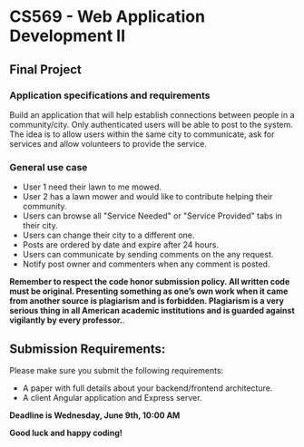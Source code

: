 # CS569 - Web Application Development II
## Final Project 
### Application specifications and requirements
Build an application that will help establish connections between people in a community/city. Only authenticated users will be able to post to the system. The idea is to allow users within the same city to communicate, ask for services and allow volunteers to provide the service.
### General use case
* User 1 need their lawn to me mowed.
* User 2 has a lawn mower and would like to contribute helping their community.
* Users can browse all "Service Needed" or "Service Provided" tabs in their city. 
* Users can change their city to a different one.
* Posts are ordered by date and expire after 24 hours.
* Users can communicate by sending comments on the any request. 
* Notify post owner and commenters when any comment is posted.
      
**Remember to respect the code honor submission policy. All written code must be original. Presenting something as one’s own work when it came from another source is plagiarism and is forbidden. Plagiarism is a very serious thing in all American academic institutions and is guarded against vigilantly by every professor.**.   
  
## Submission Requirements:
Please make sure you submit the following requirements:  
* A paper with full details about your backend/frontend architecture.
* A client Angular application and Express server.

**Deadline is Wednesday, June 9th, 10:00 AM** 
  
**Good luck and happy coding!**
